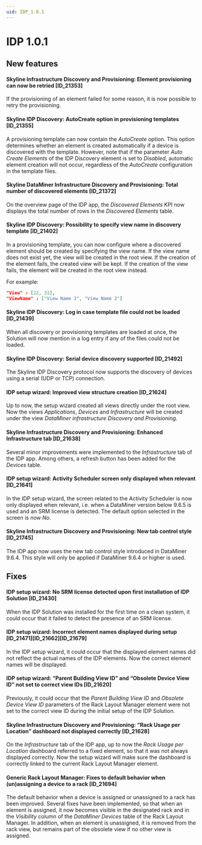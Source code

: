 ```yaml
---
uid: IDP_1.0.1
---
```


# IDP 1.0.1

## New features

#### Skyline Infrastructure Discovery and Provisioning: Element provisioning can now be retried \[ID_21353\]

If the provisioning of an element failed for some reason, it is now possible to retry the provisioning.

#### Skyline IDP Discovery: AutoCreate option in provisioning templates \[ID_21355\]

A provisioning template can now contain the *AutoCreate* option. This option determines whether an element is created automatically if a device is discovered with the template. However, note that if the parameter *Auto Create Elements* of the IDP Discovery element is set to *Disabled*, automatic element creation will not occur, regardless of the *AutoCreate* configuration in the template files.

#### Skyline DataMiner Infrastructure Discovery and Provisioning: Total number of discovered elements \[ID_21372\]

On the overview page of the IDP app, the *Discovered Elements* KPI now displays the total number of rows in the *Discovered Elements* table.

#### Skyline IDP Discovery: Possibility to specify view name in discovery template \[ID_21402\]

In a provisioning template, you can now configure where a discovered element should be created by specifying the view name. If the view name does not exist yet, the view will be created in the root view. If the creation of the element fails, the created view will be kept. If the creation of the view fails, the element will be created in the root view instead.

For example:

```json
"View" : [22, 31],
"ViewName" : ["View Name 1", "View Name 2"]
```

#### Skyline IDP Discovery: Log in case template file could not be loaded \[ID_21439\]

When all discovery or provisioning templates are loaded at once, the Solution will now mention in a log entry if any of the files could not be loaded.

#### Skyline IDP Discovery: Serial device discovery supported \[ID_21492\]

The Skyline IDP Discovery protocol now supports the discovery of devices using a serial (UDP or TCP) connection.

#### IDP setup wizard: Improved view structure creation \[ID_21624\]

Up to now, the setup wizard created all views directly under the root view. Now the views *Applications*, *Devices* and *Infrastructure* will be created under the view *DataMiner infrastructure Discovery and Provisioning*.

#### Skyline Infrastructure Discovery and Provisioning: Enhanced Infrastructure tab \[ID_21638\]

Several minor improvements were implemented to the *Infrastructure* tab of the IDP app. Among others, a refresh button has been added for the *Devices* table.

#### IDP setup wizard: Activity Scheduler screen only displayed when relevant \[ID_21641\]

In the IDP setup wizard, the screen related to the Activity Scheduler is now only displayed when relevant, i.e. when a DataMiner version below 9.6.5 is used and an SRM license is detected. The default option selected in the screen is now *No*.

#### Skyline Infrastructure Discovery and Provisioning: New tab control style \[ID_21745\]

The IDP app now uses the new tab control style introduced in DataMiner 9.6.4. This style will only be applied if DataMiner 9.6.4 or higher is used.

## Fixes

#### IDP setup wizard: No SRM license detected upon first installation of IDP Solution \[ID_21430\]

When the IDP Solution was installed for the first time on a clean system, it could occur that it failed to detect the presence of an SRM license.

#### IDP setup wizard: Incorrect element names displayed during setup \[ID_21471\]\[ID_21662\]\[ID_21679\]

In the IDP setup wizard, it could occur that the displayed element names did not reflect the actual names of the IDP elements. Now the correct element names will be displayed.

#### IDP setup wizard: “Parent Building View ID” and “Obsolete Device View ID” not set to correct view IDs \[ID_21620\]

Previously, it could occur that the *Parent Building View ID* and *Obsolete Device View ID* parameters of the Rack Layout Manager element were not set to the correct view ID during the initial setup of the IDP Solution.

#### Skyline Infrastructure Discovery and Provisioning: “Rack Usage per Location” dashboard not displayed correctly \[ID_21628\]

On the *Infrastructure* tab of the IDP app, up to now the *Rack Usage per Location* dashboard referred to a fixed element, so that it was not always displayed correctly. Now the setup wizard will make sure the dashboard is correctly linked to the current Rack Layout Manager element.

#### Generic Rack Layout Manager: Fixes to default behavior when (un)assigning a device to a rack \[ID_21694\]

The default behavior when a device is assigned or unassigned to a rack has been improved. Several fixes have been implemented, so that when an element is assigned, it now becomes visible in the designated rack and in the *Visibility* column of the *DataMiner Devices* table of the Rack Layout Manager. In addition, when an element is unassigned, it is removed from the rack view, but remains part of the obsolete view if no other view is assigned.
